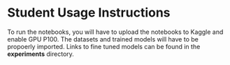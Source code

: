 # Student Usage Instructions

To run the notebooks, you will have to upload the notebooks to Kaggle and enable GPU P100. The datasets and trained models will have to be propoerly imported. Links to fine tuned models can be found in the **experiments** directory.